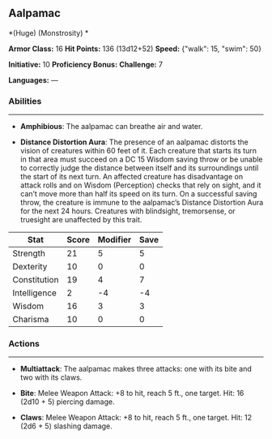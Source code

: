## Aalpamac
*(Huge) (Monstrosity) *

**Armor Class:** 16
**Hit Points:** 136 (13d12+52)
**Speed:** {"walk": 15, "swim": 50}

**Initiative:** 10
**Proficiency Bonus:**
**Challenge:** 7

**Languages:** —

### Abilities
 --- 
- **Amphibious**: The aalpamac can breathe air and water.

- **Distance Distortion Aura**: The presence of an aalpamac distorts the vision of creatures within 60 feet of it. Each creature that starts its turn in that area must succeed on a DC 15 Wisdom saving throw or be unable to correctly judge the distance between itself and its surroundings until the start of its next turn. An affected creature has disadvantage on attack rolls and on Wisdom (Perception) checks that rely on sight, and it can’t move more than half its speed on its turn. On a successful saving throw, the creature is immune to the aalpamac’s Distance Distortion Aura for the next 24 hours. Creatures with blindsight, tremorsense, or truesight are unaffected by this trait.



| Stat | Score | Modifier | Save |
| ---- | ---- | ---- | ---- |
| Strength | 21 | 5 | 5 |
| Dexterity | 10 | 0 | 0 |
| Constitution | 19 | 4 | 7 |
| Intelligence | 2 | -4 | -4 |
| Wisdom | 16 | 3 | 3 |
| Charisma | 10 | 0 | 0 |

### Actions
 --- 
- **Multiattack**: The aalpamac makes three attacks: one with its bite and two with its claws.

- **Bite**: Melee Weapon Attack: +8 to hit, reach 5 ft., one target. Hit: 16 (2d10 + 5) piercing damage.

- **Claws**: Melee Weapon Attack: +8 to hit, reach 5 ft., one target. Hit: 12 (2d6 + 5) slashing damage.

